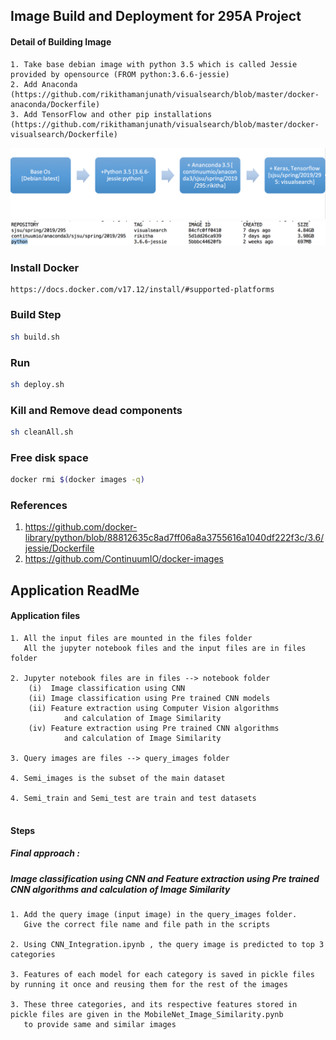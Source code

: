 
## Image Build and Deployment for 295A Project
#### Detail of Building Image
```
1. Take base debian image with python 3.5 which is called Jessie provided by opensource (FROM python:3.6.6-jessie)
2. Add Anaconda (https://github.com/rikithamanjunath/visualsearch/blob/master/docker-anaconda/Dockerfile)
3. Add TensorFlow and other pip installations (https://github.com/rikithamanjunath/visualsearch/blob/master/docker-visualsearch/Dockerfile)
```
![visualsearch](https://github.com/rikithamanjunath/visualsearch/blob/master/image_pipeline.png)
![visualsearch](https://github.com/rikithamanjunath/visualsearch/blob/master/docker_images.png)

### Install Docker
````
https://docs.docker.com/v17.12/install/#supported-platforms
````
### Build Step
````bash
sh build.sh
````
### Run
```bash
sh deploy.sh
```
### Kill and Remove dead components
```bash
sh cleanAll.sh
```
### Free disk space
```bash
docker rmi $(docker images -q)
```
### References
1. https://github.com/docker-library/python/blob/88812635c8ad7ff06a8a3755616a1040df222f3c/3.6/jessie/Dockerfile
2. https://github.com/ContinuumIO/docker-images

## Application ReadMe

#### Application files

```
1. All the input files are mounted in the files folder
   All the jupyter notebook files and the input files are in files folder

2. Jupyter notebook files are in files --> notebook folder
    (i)  Image classification using CNN
    (ii) Image classification using Pre trained CNN models
    (ii) Feature extraction using Computer Vision algorithms 
            and calculation of Image Similarity
    (iv) Feature extraction using Pre trained CNN algorithms 
            and calculation of Image Similarity
            
3. Query images are files --> query_images folder

4. Semi_images is the subset of the main dataset

4. Semi_train and Semi_test are train and test datasets


```
#### Steps
##### Final approach : 
##### Image classification using CNN and Feature extraction using Pre trained CNN algorithms and calculation of Image Similarity
```
1. Add the query image (input image) in the query_images folder. 
   Give the correct file name and file path in the scripts

2. Using CNN_Integration.ipynb , the query image is predicted to top 3 categories 

3. Features of each model for each category is saved in pickle files by running it once and reusing them for the rest of the images

3. These three categories, and its respective features stored in pickle files are given in the MobileNet_Image_Similarity.pynb 
   to provide same and similar images

```
